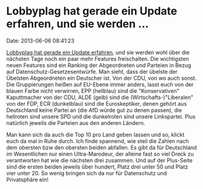 Lobbyplag hat gerade ein Update erfahren, und sie werden \...
=============================================================

Date: 2013-06-06 08:41:23

[Lobbyplag hat gerade ein Update erfahren](http://lobbyplag.eu/), und
sie werden wohl über die nächsten Tage noch ein paar mehr Features
freischalten. Die wichtigsten neuen Features sind ein Ranking der
Abgeordneten und Parteien in Bezug auf Datenschutz-Gesetzesentwürfe. Man
sieht, dass der übelste der Übelsten Abgeordneten ein Deutscher ist. Von
der CDU, von wo auch sonst. Die Gruppierungen heißen auf EU-Ebene immer
anders, lasst euch von der blauen Farbe nicht verwirren, EPP (hellblau)
sind die \"Konservativen\" Kaputtmacher von der CDU, ALDE (gelb) sind
die (Wirtschafts-)\"Liberalen\" von der FDP, ECR (dunkelblau) sind die
Euroskeptiker, denen gehört aus Deutschland keine Partei an (die AfD
würde gut zu denen passen), die hellroten sind unsere SPD und die
dunkelroten sind unsere Linkspartei. Plus natürlich jeweils die Parteien
aus den anderen Ländern.

Man kann sich da auch die Top 10 pro Land geben lassen und so, klickt
euch da mal in Ruhe durch. Ich finde spannend, wie steil die Zahlen nach
dem obersten bzw den obersten beiden abfallen. Es gibt da für
Deutschland im Wesentlichen nur einen Ultra-Marodeur, der alleine fast
so viel Dreck zu verantworten hat wie die nächsten drei zusammen. Und
auf der Plus-Seite sind die ersten beiden jeweils über hundert, Platz
drei unter 50 und Platz vier unter 20. So wenig bringen sich da nur für
Datenschutz und Privatsphäre ein!
